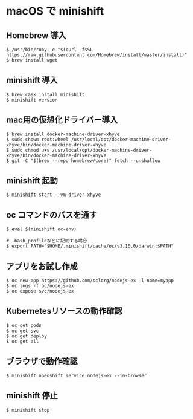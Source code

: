# macOS で minishift 

## Homebrew 導入
```
$ /usr/bin/ruby -e "$(curl -fsSL https://raw.githubusercontent.com/Homebrew/install/master/install)"
$ brew install wget
```

## minishift 導入
```
$ brew cask install minishift
$ minishift version
```

## mac用の仮想化ドライバー導入
```
$ brew install docker-machine-driver-xhyve
$ sudo chown root:wheel /usr/local/opt/docker-machine-driver-xhyve/bin/docker-machine-driver-xhyve
$ sudo chmod u+s /usr/local/opt/docker-machine-driver-xhyve/bin/docker-machine-driver-xhyve
$ git -C "$(brew --repo homebrew/core)" fetch --unshallow
```

## minishift 起動
```
$ minishift start --vm-driver xhyve
```

## oc コマンドのパスを通す
```
$ eval $(minishift oc-env)

# .bash_profileなどに記載する場合
$ export PATH="$HOME/.minishift/cache/oc/v3.10.0/darwin:$PATH"
```


## アプリをお試し作成
```
$ oc new-app https://github.com/sclorg/nodejs-ex -l name=myapp
$ oc logs -f bc/nodejs-ex
$ oc expose svc/nodejs-ex
```

## Kubernetesリソースの動作確認
```
$ oc get pods
$ oc get svc
$ oc get deploy
$ oc get all
```

## ブラウザで動作確認
`$ minishift openshift service nodejs-ex --in-browser`

## minishift 停止
`$ minishift stop`

